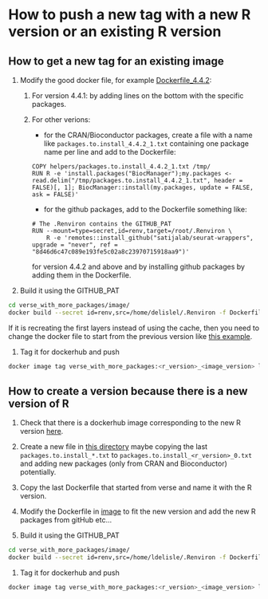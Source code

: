 # How to push a new tag with a new R version or an existing R version

## How to get a new tag for an existing image

1. Modify the good docker file, for example [Dockerfile_4.4.2](./image/Dockerfile_4.4.2):
    1. For version 4.4.1: by adding lines on the bottom with the specific packages.
    1. For other verions:
        - for the CRAN/Bioconductor packages, create a file with a name like `packages.to.install_4.4.2_1.txt` containing one package name per line and add to the Dockerfile:
        ```
        COPY helpers/packages.to.install_4.4.2_1.txt /tmp/
        RUN R -e 'install.packages("BiocManager");my.packages <- read.delim("/tmp/packages.to.install_4.4.2_1.txt", header = FALSE)[, 1]; BiocManager::install(my.packages, update = FALSE, ask = FALSE)'
        ```
        - for the github packages, add to the Dockerfile something like:
        ```
        # The .Renviron contains the GITHUB_PAT
        RUN --mount=type=secret,id=renv,target=/root/.Renviron \
            R -e 'remotes::install_github("satijalab/seurat-wrappers", upgrade = "never", ref = "8d46d6c47c089e193fe5c02a8c23970715918aa9")'
        ```

        
         for version 4.4.2 and above and by installing github packages by adding them in the Dockerfile.

1. Build it using the GITHUB_PAT

```bash
cd verse_with_more_packages/image/
docker build --secret id=renv,src=/home/delislel/.Renviron -f Dockerfile_4.4.2 -t verse_with_more_packages:4.4.2_1
```
If it is recreating the first layers instead of using the cache, then you need to change the docker file to start from the previous version like [this example](./image/Dockerfile_4.4.1_8).

1. Tag it for dockerhub and push

```bash
docker image tag verse_with_more_packages:<r_version>_<image_version> lldelisle/verse_with_more_packages:<r_version>_<image_version> &> <r_version>_<image_version>.log
```

## How to create a version because there is a new version of R

1. Check that there is a dockerhub image corresponding to the new R version [here](https://hub.docker.com/r/rocker/verse/tags).

1. Create a new file in [this directory](./image/helpers/) maybe copying the last `packages.to.install_*.txt` to `packages.to.install_<r_version>_0.txt` and adding new packages (only from CRAN and Bioconductor) potentially.

1. Copy the last Dockerfile that started from verse and name it with the R version.

1. Modify the Dockerfile in [image](./image/) to fit the new version and add the new R packages from gitHub etc...

1. Build it using the GITHUB_PAT

```bash
cd verse_with_more_packages/image/
docker build --secret id=renv,src=/home/ldelisle/.Renviron -f Dockerfile_ -t verse_with_more_packages:<r_version>_<image_version> &> <r_version>_<image_version>.log
```

1. Tag it for dockerhub and push

```bash
docker image tag verse_with_more_packages:<r_version>_<image_version> lldelisle/verse_with_more_packages:<r_version>_<image_version>
```
